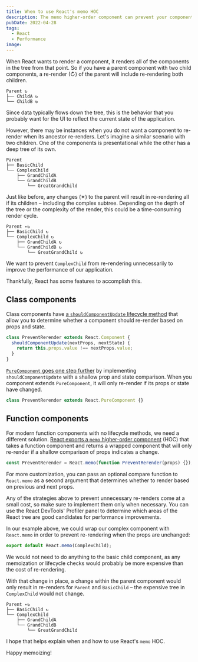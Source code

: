 ```yaml
---
title: When to use React's memo HOC
description: The memo higher-order component can prevent your component for re-rendering unnecessarily, but you should use caution before using it
pubDate: 2022-04-28
tags:
  - React
  - Performance
image:
---
```


When React wants to render a component, it renders all of the components in the tree from that point. So if you have a parent component with two child components, a re-render (↻) of the parent will include re-rendering both children.

```
Parent ↻
├── ChildA ↻
└── ChildB ↻
```

Since data typically flows down the tree, this is the behavior that you probably want for the UI to reflect the current state of the application.

However, there may be instances when you do not want a component to re-render when its ancestor re-renders. Let's imagine a similar scenario with two children. One of the components is presentational while the other has a deep tree of its own.

```
Parent
├── BasicChild
└── ComplexChild
    ├── GrandChildA
    └── GrandChildB
        └── GreatGrandChild
```

Just like before, any changes (✴) to the parent will result in re-rendering all if its children – including the complex subtree. Depending on the depth of the tree or the complexity of the render, this could be a time-consuming render cycle.

```
Parent ✴↻
├── BasicChild ↻
└── ComplexChild ↻
    ├── GrandChildA ↻
    └── GrandChildB ↻
        └── GreatGrandChild ↻
```

We want to prevent `ComplexChild` from re-rendering unnecessarily to improve the performance of our application.

Thankfully, React has some features to accomplish this.

## Class components

Class components have [a `shouldComponentUpdate` lifecycle method](https://reactjs.org/docs/react-component.html#shouldcomponentupdate) that allow you to determine whether a component should re-render based on props and state.

```js
class PreventRerender extends React.Component {
  shouldComponentUpdate(nextProps, nextState) {
    return this.props.value !== nextProps.value;
  }
}
```

[`PureComponent` goes one step further](https://reactjs.org/docs/react-api.html#reactpurecomponent) by implementing `shouldComponentUpdate` with a shallow prop and state comparison. When you component extends `PureComponent`, it will only re-render if its props or state have changed.

```js
class PreventRerender extends React.PureComponent {}
```

## Function components

For modern function components with no lifecycle methods, we need a different solution. [React exports a `memo` higher-order component](https://reactjs.org/docs/react-api.html#reactmemo) (HOC) that takes a function component and returns a wrapped component that will only re-render if a shallow comparison of props indicates a change.

```js
const PreventRerender = React.memo(function PreventRerender(props) {});
```

For more customization, you can pass an optional compare function to `React.memo` as a second argument that determines whether to render based on previous and next props.

Any of the strategies above to prevent unnecessary re-renders come at a small cost, so make sure to implement them only when necessary. You can use the React DevTools' Profiler panel to determine which areas of the React tree are good candidates for performance improvements.

In our example above, we could wrap our complex component with `React.memo` in order to prevent re-rendering when the props are unchanged:

```js
export default React.memo(ComplexChild);
```

We would not need to do anything to the basic child component, as any memoization or lifecycle checks would probably be more expensive than the cost of re-rendering.

With that change in place, a change within the parent component would only result in re-renders for `Parent` and `BasicChild` – the expensive tree in `ComplexChild` would not change.

```
Parent ✴↻
├── BasicChild ↻
└── ComplexChild
    ├── GrandChildA
    └── GrandChildB
        └── GreatGrandChild
```

I hope that helps explain when and how to use React's `memo` HOC.

Happy memoizing!
